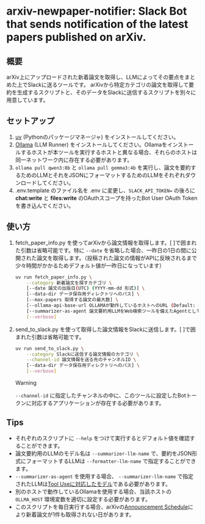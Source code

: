 # arxiv-newpaper-notifier: Slack Bot that sends notification of the latest papers published on arXiv.

## 概要

arXiv上にアップロードされた新着論文を取得し、LLMによってその要点をまとめた上でSlackに送るツールです。
arXivから特定カテゴリの論文を取得して要約を生成するスクリプトと、そのデータをSlackに送信するスクリプトを別々に用意しています。

## セットアップ

1. [uv](https://docs.astral.sh/uv/getting-started/installation/) (Pythonのパッケージマネージャ) をインストールしてください。
2. [Ollama](https://ollama.com/) (LLM Runner) をインストールしてください。Ollamaをインストールするホストが本ツールを実行するホストと異なる場合、それらのホストは同一ネットワーク内に存在する必要があります。
3. `ollama pull qwen3:8b` と `ollama pull gemma3:4b` を実行し、論文を要約するためのLLMとそれをJSONにフォーマットするためのLLMをそれぞれダウンロードしてください。
4. .env.template のファイル名を .env に変更し、`SLACK_API_TOKEN=` の後ろに **chat:write** と **files:write** のOAuthスコープを持ったBot User OAuth Tokenを書き込んでください。

## 使い方

1. fetch_paper_info.py を使ってarXivから論文情報を取得します。[ ]で囲まれた引数は省略可能です。特に `--date` を省略した場合、一昨日の1日の間に公開された論文を取得します。（投稿された論文の情報がAPIに反映されるまで少々時間がかかるためデフォルト値が一昨日になっています）

    ```bash
    uv run fetch_paper_info.py \
        --category 新着論文を探すカテゴリ \
        [--date 論文の出版日(UTC) (YYYY-mm-dd 形式)] \
        [--data-dir データ保存用ディレクトリへのパス] \
        [--max-papers 取得する論文の最大数] \
        [--ollama-api-base-url OLLAMAが動作しているホストへのURL (Default: http://127.0.0.1:11434)] \
        [--summarizer-as-agent 論文要約用LLMをWeb検索ツールを備えたAgentとして動作させる] \
        [--verbose]
    ```

2. send_to_slack.py を使って取得した論文情報をSlackに送信します。[ ]で囲まれた引数は省略可能です。

    ```bash
    uv run send_to_slack.py \
        --category Slackに送信する論文情報のカテゴリ \
        --channel-id 論文情報を送る先のチャンネルID \
        [--data-dir データ保存用ディレクトリへのパス] \
        [--verbose]
    ```

    > [!WARNING]
    > `--channel-id` に指定したチャンネルの中に、このツールに設定したBotトークンに対応するアプリケーションが存在する必要があります。

## Tips

- それぞれのスクリプトに `--help` をつけて実行するとデフォルト値を確認することができます。
- 論文要約用のLLMのモデル名は `--summarizer-llm-name` で、要約をJSON形式にフォーマットするLLMは `--formatter-llm-name` で指定することができます。
- `--summarizer-as-agent` を使用する場合、 `--summarizer-llm-name` で指定されたLLMは[Tool Useに対応したモデル](https://ollama.com/search?c=tools)である必要があります。
- 別のホストで動作しているOllamaを使用する場合、当該ホストの `OLLMA_HOST` 環境変数を適切に設定する必要があります。
- このスクリプトを毎日実行する場合、arXivの[Announcement Schedule](https://info.arxiv.org/help/availability.html)により新着論文が1件も取得されない日があります。